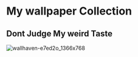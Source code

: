 # My wallpaper Collection

## Dont Judge My weird Taste

![wallhaven-e7ed2o_1366x768](https://user-images.githubusercontent.com/102450738/165523848-53f24312-c9da-4dc8-b901-1834697647f1.png)
